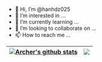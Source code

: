 - 👋 Hi, I’m @hanhdz025
- 👀 I’m interested in ...
- 🌱 I’m currently learning ...
- 💞️ I’m looking to collaborate on ...
- 📫 How to reach me ...

<!---
hanhdz025/hanhdz025 is a ✨ special ✨ repository because its `README.md` (this file) appears on your GitHub profile.
You can click the Preview link to take a look at your changes.
--->

| <a href="https://github.com/ArcherGu"><img align="center" src="https://github-readme-stats.vercel.app/api?username=hanhdz025&count_private=true&show_icons=true&theme=onedark&hide=issues" alt="Archer's github stats" /></a> | <a href="https://github.com/ArcherGu"><img align="center" src="https://github-readme-stats.vercel.app/api/top-langs/?username=hanhdz025&layout=compact&theme=onedark" /></a> |
| ---------------------------------------------------------------------------------------------------------------------------------------------------------------------------------------------------------------------------- | --------------------------------------------------------------------------------------------------------------------------------------------------------------------------- |
